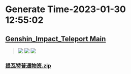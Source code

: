 # Generate Time-2023-01-30 12:55:02

## [Genshin_Impact_Teleport Main](https://github.com/Sam5440/Genshin_Impact_Teleport/edit/main/README.md)

>![](https://komarev.com/ghpvc/?username=done439)
>![](https://komarev.com/ghpvc/?username=done438)
>![](https://komarev.com/ghpvc/?username=done437)

### [提瓦特普通物资.zip](https://raw.githubusercontent.com/Sam5440/Genshin_Impact_Teleport/download/OptimizationCollectionPackage/%5BChinese%5DSDK-China%20Optimized/%E6%8F%90%E7%93%A6%E7%89%B9%E6%99%AE%E9%80%9A%E7%89%A9%E8%B5%84.zip)

